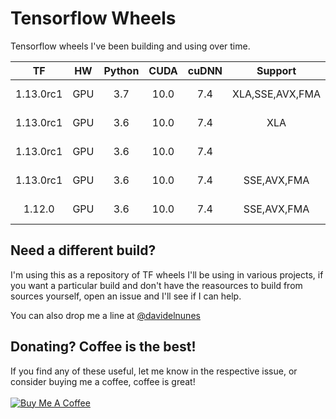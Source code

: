 # Tensorflow Wheels
Tensorflow wheels I've been building and using over time.

| TF | HW |Python | CUDA | cuDNN | Support | OS | Download |
|:------:|:------:|:------:|:----:|:-------:|:-----:|:------------:|:------:|
| 1.13.0rc1 |GPU|   3.7  | 10.0 |  7.4  | XLA,SSE,AVX,FMA | Linux x86_64 |[**Download**](https://github.com/davidenunes/tensorflow-wheels/releases/download/r1.13.0rc1.cp37/tensorflow-1.13.0rc1-cp37-cp37m-linux_x86_64.whl)|
| 1.13.0rc1 |GPU|   3.6  | 10.0 |  7.4  | XLA | Linux x86_64 |[**Download**](https://github.com/davidenunes/tensorflow-wheels/releases/download/r1.13.0rc1.xla/tensorflow-1.13.0rc1-cp36-cp36m-linux_x86_64.whl)|
| 1.13.0rc1 |GPU|   3.6  | 10.0 |  7.4  |  | Linux x86_64 |[**Download**](https://github.com/davidenunes/tensorflow-wheels/releases/download/r1.13.0rc1/tensorflow-1.13.0rc1-cp36-cp36m-linux_x86_64.whl)|
| 1.13.0rc1 |GPU|   3.6  | 10.0 |  7.4  | SSE,AVX,FMA | Linux x86_64 |[**Download**](https://github.com/davidenunes/tensorflow-wheels/releases/download/r1.13.0rc1.sse/tensorflow-1.13.0rc1-cp36-cp36m-linux_x86_64.whl)|
| 1.12.0 |GPU|   3.6  | 10.0 |  7.4  | SSE,AVX,FMA | Linux x86_64 |[**Download**](https://github.com/davidenunes/tensorflow-wheels/releases/download/r1.12.0.cp36/tensorflow-1.12.0-cp36-cp36m-linux_x86_64.whl)|




## Need a different build?
I'm using this as a repository of TF wheels I'll be using in various projects, if you want a particular build and don't have the reasources to build from sources yourself, open an issue and I'll see if I can help.

You can also drop me a line at [@davidelnunes](https://twitter.com/davidelnunes)

## Donating? Coffee is the best!
If you find any of these useful, let me know in the respective issue, or consider buying me a coffee, coffee is great!
<br/><br/>
<a href="https://www.buymeacoffee.com/davidenunes" target="_blank"><img src="https://www.buymeacoffee.com/assets/img/custom_images/orange_img.png" alt="Buy Me A Coffee" style="height: auto !important;width: auto !important;" ></a>

